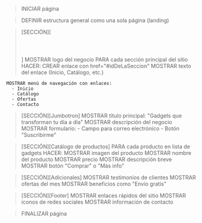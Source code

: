 > INICIAR página

  >DEFINIR estructura general como una sola página (landing)

  > [SECCIÓN][<header></header>]
    MOSTRAR logo del negocio
    PARA cada sección principal del sitio HACER:
    CREAR enlace con href="#idDeLaSeccion"
    MOSTRAR texto del enlace (Inicio, Catálogo, etc.)

    MOSTRAR menú de navegación con enlaces:
      - Inicio
      - Catálogo
      - Ofertas
      - Contacto

 > [SECCIÓN][Jumbotron]
    MOSTRAR título principal: "Gadgets que transforman tu día a día"
    MOSTRAR descripción del negocio
    MOSTRAR formulario:
      - Campo para correo electrónico
      - Botón "Suscribirme"

 > [SECCIÓN][Catálogo de productos]
    PARA cada producto en lista de gadgets HACER:
      MOSTRAR imagen del producto
      MOSTRAR nombre del producto
      MOSTRAR precio
      MOSTRAR descripción breve
      MOSTRAR botón "Comprar" o "Más info"

 > [SECCIÓN][Adicionales]
    MOSTRAR testimonios de clientes
    MOSTRAR ofertas del mes
    MOSTRAR beneficios como "Envío gratis"

 > [SECCIÓN][Footer]
    MOSTRAR enlaces rápidos del sitio
    MOSTRAR íconos de redes sociales
    MOSTRAR información de contacto

> FINALIZAR página